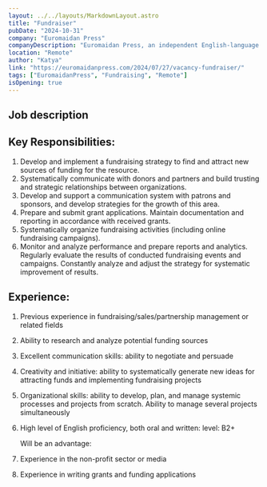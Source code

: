 ```yaml
---
layout: ../../layouts/MarkdownLayout.astro
title: "Fundraiser"
pubDate: "2024-10-31"
company: "Euromaidan Press"
companyDescription: "Euromaidan Press, an independent English-language online publication about Ukraine, is searching for a fundraising manager to manage the system of attracting funds for media development."
location: "Remote"
author: "Katya"
link: "https://euromaidanpress.com/2024/07/27/vacancy-fundraiser/"
tags: ["EuromaidanPress", "Fundraising", "Remote"]
isOpening: true
---
```


## Job description


## Key Responsibilities:
1. Develop and implement a fundraising strategy to find and attract new sources of funding for the resource.
2. Systematically communicate with donors and partners and build trusting and strategic relationships between organizations.
3. Develop and support a communication system with patrons and sponsors, and develop strategies for the growth of this area.
4. Prepare and submit grant applications. Maintain documentation and reporting in accordance with received grants.
5. Systematically organize fundraising activities (including online fundraising campaigns).
6. Monitor and analyze performance and prepare reports and analytics. Regularly evaluate the results of conducted fundraising events and campaigns. Constantly analyze and adjust the strategy for systematic improvement of results.


## Experience:

1. Previous experience in fundraising/sales/partnership management or related fields
2. Ability to research and analyze potential funding sources
3. Excellent communication skills: ability to negotiate and persuade
4. Creativity and initiative: ability to systematically generate new ideas for attracting funds and implementing fundraising projects
5. Organizational skills: ability to develop, plan, and manage systemic processes and projects from scratch. Ability to manage several projects simultaneously
6. High level of English proficiency, both oral and written: level: B2+

   Will be an advantage:
1. Experience in the non-profit sector or media
2. Experience in writing grants and funding applications



